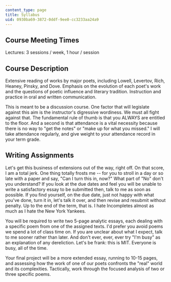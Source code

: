 ```yaml
---
content_type: page
title: Syllabus
uid: 0930ba69-3872-0ddf-9ee0-cc3233aa24a9
---
```


Course Meeting Times
--------------------

Lectures: 3 sessions / week, 1 hour / session

Course Description
------------------

Extensive reading of works by major poets, including Lowell, Levertov, Rich, Heaney, Pinsky, and Dove. Emphasis on the evolution of each poet's work and the questions of poetic influence and literary tradition. Instruction and practice in oral and written communication.

This is meant to be a discussion course. One factor that will legislate against this aim is the instructor's digressive wordiness. We must all fight against that. The fundamental rule of thumb is that you ALWAYS are entitled to the floor. And a second is that attendance is a vital necessity because there is no way to "get the notes" or "make up for what you missed." I will take attendance regularly, and give weight to your attendance record in your term grade.

Writing Assignments
-------------------

Let's get this business of extensions out of the way, right off. On that score, I am a total jerk. One thing totally frosts me -- for you to stroll in a day or so late with a paper and say, "Can I turn this in, now?" What part of "No" don't you understand? If you look at the due dates and feel you will be unable to write a satisfactory essay to be submitted then, talk to me as soon as possible. If you find yourself, on the due date, just not happy with what you've done, turn it in, let's talk it over, and then revise and resubmit without penalty. Up to the end of the term, that is. I hate Incompletes almost as much as I hate the New York Yankees.

You will be required to write two 5-page analytic essays, each dealing with a specific poem from one of the assigned texts. I'd prefer you avoid poems we spend a lot of class time on. If you are unclear about what I expect, talk to me sooner rather than later. And don't ever, ever, ever try "I'm busy" as an explanation of any dereliction. Let's be frank: this is MIT. Everyone is busy, all of the time.

Your final project will be a more extended essay, running to 10-15 pages, and assessing how the work of one of our poets confronts the "real" world and its complexities. Tactically, work through the focused analysis of two or three specific poems.